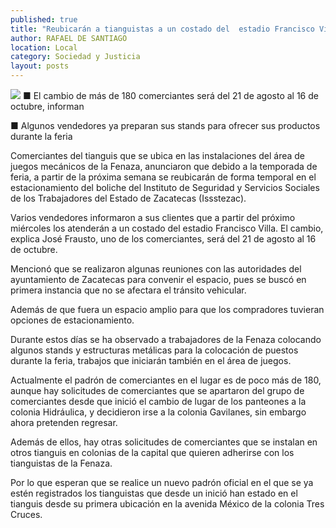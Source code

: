 ```yaml
---
published: true
title: "Reubicarán a tianguistas a un costado del  estadio Francisco Villa, debido a la Fenaza"
author: RAFAEL DE SANTIAGO
location: Local
category: Sociedad y Justicia
layout: posts
---
```


![](http://i.imgur.com/XIIOgU2m.jpg)
■ El cambio de más de 180 comerciantes será del 21 de agosto al 16 de octubre, informan

■ Algunos vendedores ya preparan sus stands para ofrecer sus productos durante la feria

Comerciantes del tianguis que se ubica en las instalaciones del área de juegos mecánicos de la Fenaza, anunciaron que debido a la temporada de feria, a partir de la próxima semana se reubicarán de forma temporal en el estacionamiento del boliche del Instituto de Seguridad y Servicios Sociales de los Trabajadores del Estado de Zacatecas (Issstezac).

Varios vendedores informaron a sus clientes que a partir del próximo miércoles los atenderán a un costado del estadio Francisco Villa. El cambio, explica José Frausto, uno de los comerciantes, será del 21 de agosto al 16 de octubre.

Mencionó que se realizaron algunas reuniones con las autoridades del ayuntamiento de Zacatecas para convenir el espacio, pues se buscó en primera instancia que no se afectara el tránsito vehicular.

Además de que fuera un espacio amplio para que los compradores tuvieran opciones de estacionamiento.

Durante estos días se ha observado a trabajadores de la Fenaza colocando algunos stands y estructuras metálicas para la colocación de puestos durante la feria, trabajos que iniciarán también en el área de juegos.

Actualmente el padrón de comerciantes en el lugar es de poco más de 180, aunque hay solicitudes de comerciantes que se apartaron del grupo de comerciantes desde que inició el cambio de lugar de los panteones a la colonia Hidráulica, y decidieron irse a la colonia Gavilanes, sin embargo ahora pretenden regresar.

Además de ellos, hay otras solicitudes de comerciantes que se instalan en otros tianguis en colonias de la capital que quieren adherirse con los tianguistas de la Fenaza.

Por lo que esperan que se realice un nuevo padrón oficial en el que se ya estén registrados los tianguistas que desde un inició han estado en el tianguis desde su primera ubicación en la avenida México de la colonia Tres Cruces.
